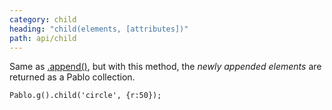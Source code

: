 ```yaml
---
category: child
heading: "child(elements, [attributes])"
path: api/child
---
```


Same as [.append()][append], but with this method, the _newly appended elements_ are returned as a Pablo collection.

    Pablo.g().child('circle', {r:50});

[append]: /api/append/